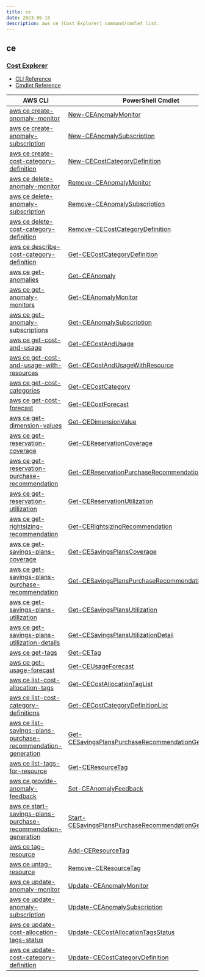 ```yaml
---
title: ce
date: 2023-06-15
description: aws ce (Cost Explorer) command/cmdlet list.
---
```


## ce

### [Cost Explorer](https://aws.amazon.com/aws-cost-management/aws-cost-explorer/)

* [CLI Reference](https://awscli.amazonaws.com/v2/documentation/api/latest/reference/ce/index.html)
* [Cmdlet Reference](https://docs.aws.amazon.com/powershell/latest/reference/items/AWS_Cost_Explorer_cmdlets.html)

|AWS CLI|PowerShell Cmdlet|
|----|----|
|[aws ce create-anomaly-monitor](https://awscli.amazonaws.com/v2/documentation/api/latest/reference/ce/create-anomaly-monitor.html)|[New-CEAnomalyMonitor](https://docs.aws.amazon.com/powershell/latest/reference/items/New-CEAnomalyMonitor.html)|
|[aws ce create-anomaly-subscription](https://awscli.amazonaws.com/v2/documentation/api/latest/reference/ce/create-anomaly-subscription.html)|[New-CEAnomalySubscription](https://docs.aws.amazon.com/powershell/latest/reference/items/New-CEAnomalySubscription.html)|
|[aws ce create-cost-category-definition](https://awscli.amazonaws.com/v2/documentation/api/latest/reference/ce/create-cost-category-definition.html)|[New-CECostCategoryDefinition](https://docs.aws.amazon.com/powershell/latest/reference/items/New-CECostCategoryDefinition.html)|
|[aws ce delete-anomaly-monitor](https://awscli.amazonaws.com/v2/documentation/api/latest/reference/ce/delete-anomaly-monitor.html)|[Remove-CEAnomalyMonitor](https://docs.aws.amazon.com/powershell/latest/reference/items/Remove-CEAnomalyMonitor.html)|
|[aws ce delete-anomaly-subscription](https://awscli.amazonaws.com/v2/documentation/api/latest/reference/ce/delete-anomaly-subscription.html)|[Remove-CEAnomalySubscription](https://docs.aws.amazon.com/powershell/latest/reference/items/Remove-CEAnomalySubscription.html)|
|[aws ce delete-cost-category-definition](https://awscli.amazonaws.com/v2/documentation/api/latest/reference/ce/delete-cost-category-definition.html)|[Remove-CECostCategoryDefinition](https://docs.aws.amazon.com/powershell/latest/reference/items/Remove-CECostCategoryDefinition.html)|
|[aws ce describe-cost-category-definition](https://awscli.amazonaws.com/v2/documentation/api/latest/reference/ce/describe-cost-category-definition.html)|[Get-CECostCategoryDefinition](https://docs.aws.amazon.com/powershell/latest/reference/items/Get-CECostCategoryDefinition.html)|
|[aws ce get-anomalies](https://awscli.amazonaws.com/v2/documentation/api/latest/reference/ce/get-anomalies.html)|[Get-CEAnomaly](https://docs.aws.amazon.com/powershell/latest/reference/items/Get-CEAnomaly.html)|
|[aws ce get-anomaly-monitors](https://awscli.amazonaws.com/v2/documentation/api/latest/reference/ce/get-anomaly-monitors.html)|[Get-CEAnomalyMonitor](https://docs.aws.amazon.com/powershell/latest/reference/items/Get-CEAnomalyMonitor.html)|
|[aws ce get-anomaly-subscriptions](https://awscli.amazonaws.com/v2/documentation/api/latest/reference/ce/get-anomaly-subscriptions.html)|[Get-CEAnomalySubscription](https://docs.aws.amazon.com/powershell/latest/reference/items/Get-CEAnomalySubscription.html)|
|[aws ce get-cost-and-usage](https://awscli.amazonaws.com/v2/documentation/api/latest/reference/ce/get-cost-and-usage.html)|[Get-CECostAndUsage](https://docs.aws.amazon.com/powershell/latest/reference/items/Get-CECostAndUsage.html)|
|[aws ce get-cost-and-usage-with-resources](https://awscli.amazonaws.com/v2/documentation/api/latest/reference/ce/get-cost-and-usage-with-resources.html)|[Get-CECostAndUsageWithResource](https://docs.aws.amazon.com/powershell/latest/reference/items/Get-CECostAndUsageWithResource.html)|
|[aws ce get-cost-categories](https://awscli.amazonaws.com/v2/documentation/api/latest/reference/ce/get-cost-categories.html)|[Get-CECostCategory](https://docs.aws.amazon.com/powershell/latest/reference/items/Get-CECostCategory.html)|
|[aws ce get-cost-forecast](https://awscli.amazonaws.com/v2/documentation/api/latest/reference/ce/get-cost-forecast.html)|[Get-CECostForecast](https://docs.aws.amazon.com/powershell/latest/reference/items/Get-CECostForecast.html)|
|[aws ce get-dimension-values](https://awscli.amazonaws.com/v2/documentation/api/latest/reference/ce/get-dimension-values.html)|[Get-CEDimensionValue](https://docs.aws.amazon.com/powershell/latest/reference/items/Get-CEDimensionValue.html)|
|[aws ce get-reservation-coverage](https://awscli.amazonaws.com/v2/documentation/api/latest/reference/ce/get-reservation-coverage.html)|[Get-CEReservationCoverage](https://docs.aws.amazon.com/powershell/latest/reference/items/Get-CEReservationCoverage.html)|
|[aws ce get-reservation-purchase-recommendation](https://awscli.amazonaws.com/v2/documentation/api/latest/reference/ce/get-reservation-purchase-recommendation.html)|[Get-CEReservationPurchaseRecommendation](https://docs.aws.amazon.com/powershell/latest/reference/items/Get-CEReservationPurchaseRecommendation.html)|
|[aws ce get-reservation-utilization](https://awscli.amazonaws.com/v2/documentation/api/latest/reference/ce/get-reservation-utilization.html)|[Get-CEReservationUtilization](https://docs.aws.amazon.com/powershell/latest/reference/items/Get-CEReservationUtilization.html)|
|[aws ce get-rightsizing-recommendation](https://awscli.amazonaws.com/v2/documentation/api/latest/reference/ce/get-rightsizing-recommendation.html)|[Get-CERightsizingRecommendation](https://docs.aws.amazon.com/powershell/latest/reference/items/Get-CERightsizingRecommendation.html)|
|[aws ce get-savings-plans-coverage](https://awscli.amazonaws.com/v2/documentation/api/latest/reference/ce/get-savings-plans-coverage.html)|[Get-CESavingsPlansCoverage](https://docs.aws.amazon.com/powershell/latest/reference/items/Get-CESavingsPlansCoverage.html)|
|[aws ce get-savings-plans-purchase-recommendation](https://awscli.amazonaws.com/v2/documentation/api/latest/reference/ce/get-savings-plans-purchase-recommendation.html)|[Get-CESavingsPlansPurchaseRecommendation](https://docs.aws.amazon.com/powershell/latest/reference/items/Get-CESavingsPlansPurchaseRecommendation.html)|
|[aws ce get-savings-plans-utilization](https://awscli.amazonaws.com/v2/documentation/api/latest/reference/ce/get-savings-plans-utilization.html)|[Get-CESavingsPlansUtilization](https://docs.aws.amazon.com/powershell/latest/reference/items/Get-CESavingsPlansUtilization.html)|
|[aws ce get-savings-plans-utilization-details](https://awscli.amazonaws.com/v2/documentation/api/latest/reference/ce/get-savings-plans-utilization-details.html)|[Get-CESavingsPlansUtilizationDetail](https://docs.aws.amazon.com/powershell/latest/reference/items/Get-CESavingsPlansUtilizationDetail.html)|
|[aws ce get-tags](https://awscli.amazonaws.com/v2/documentation/api/latest/reference/ce/get-tags.html)|[Get-CETag](https://docs.aws.amazon.com/powershell/latest/reference/items/Get-CETag.html)|
|[aws ce get-usage-forecast](https://awscli.amazonaws.com/v2/documentation/api/latest/reference/ce/get-usage-forecast.html)|[Get-CEUsageForecast](https://docs.aws.amazon.com/powershell/latest/reference/items/Get-CEUsageForecast.html)|
|[aws ce list-cost-allocation-tags](https://awscli.amazonaws.com/v2/documentation/api/latest/reference/ce/list-cost-allocation-tags.html)|[Get-CECostAllocationTagList](https://docs.aws.amazon.com/powershell/latest/reference/items/Get-CECostAllocationTagList.html)|
|[aws ce list-cost-category-definitions](https://awscli.amazonaws.com/v2/documentation/api/latest/reference/ce/list-cost-category-definitions.html)|[Get-CECostCategoryDefinitionList](https://docs.aws.amazon.com/powershell/latest/reference/items/Get-CECostCategoryDefinitionList.html)|
|[aws ce list-savings-plans-purchase-recommendation-generation](https://awscli.amazonaws.com/v2/documentation/api/latest/reference/ce/list-savings-plans-purchase-recommendation-generation.html)|[Get-CESavingsPlansPurchaseRecommendationGenerationList](https://docs.aws.amazon.com/powershell/latest/reference/items/Get-CESavingsPlansPurchaseRecommendationGenerationList.html)|
|[aws ce list-tags-for-resource](https://awscli.amazonaws.com/v2/documentation/api/latest/reference/ce/list-tags-for-resource.html)|[Get-CEResourceTag](https://docs.aws.amazon.com/powershell/latest/reference/items/Get-CEResourceTag.html)|
|[aws ce provide-anomaly-feedback](https://awscli.amazonaws.com/v2/documentation/api/latest/reference/ce/provide-anomaly-feedback.html)|[Set-CEAnomalyFeedback](https://docs.aws.amazon.com/powershell/latest/reference/items/Set-CEAnomalyFeedback.html)|
|[aws ce start-savings-plans-purchase-recommendation-generation](https://awscli.amazonaws.com/v2/documentation/api/latest/reference/ce/start-savings-plans-purchase-recommendation-generation.html)|[Start-CESavingsPlansPurchaseRecommendationGeneration](https://docs.aws.amazon.com/powershell/latest/reference/items/Start-CESavingsPlansPurchaseRecommendationGeneration.html)|
|[aws ce tag-resource](https://awscli.amazonaws.com/v2/documentation/api/latest/reference/ce/tag-resource.html)|[Add-CEResourceTag](https://docs.aws.amazon.com/powershell/latest/reference/items/Add-CEResourceTag.html)|
|[aws ce untag-resource](https://awscli.amazonaws.com/v2/documentation/api/latest/reference/ce/untag-resource.html)|[Remove-CEResourceTag](https://docs.aws.amazon.com/powershell/latest/reference/items/Remove-CEResourceTag.html)|
|[aws ce update-anomaly-monitor](https://awscli.amazonaws.com/v2/documentation/api/latest/reference/ce/update-anomaly-monitor.html)|[Update-CEAnomalyMonitor](https://docs.aws.amazon.com/powershell/latest/reference/items/Update-CEAnomalyMonitor.html)|
|[aws ce update-anomaly-subscription](https://awscli.amazonaws.com/v2/documentation/api/latest/reference/ce/update-anomaly-subscription.html)|[Update-CEAnomalySubscription](https://docs.aws.amazon.com/powershell/latest/reference/items/Update-CEAnomalySubscription.html)|
|[aws ce update-cost-allocation-tags-status](https://awscli.amazonaws.com/v2/documentation/api/latest/reference/ce/update-cost-allocation-tags-status.html)|[Update-CECostAllocationTagsStatus](https://docs.aws.amazon.com/powershell/latest/reference/items/Update-CECostAllocationTagsStatus.html)|
|[aws ce update-cost-category-definition](https://awscli.amazonaws.com/v2/documentation/api/latest/reference/ce/update-cost-category-definition.html)|[Update-CECostCategoryDefinition](https://docs.aws.amazon.com/powershell/latest/reference/items/Update-CECostCategoryDefinition.html)|

